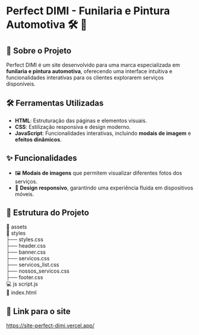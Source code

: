 # Perfect DIMI - Funilaria e Pintura Automotiva 🛠️ 🚗 

## :pushpin: Sobre o Projeto  
Perfect DIMI é um site desenvolvido para uma marca especializada em **funilaria e pintura automotiva**, oferecendo uma interface intuitiva e funcionalidades interativas para os clientes explorarem serviços disponíveis.  

## 🛠️ Ferramentas Utilizadas  
- **HTML**: Estruturação das páginas e elementos visuais.  
- **CSS**: Estilização responsiva e design moderno.  
- **JavaScript**: Funcionalidades interativas, incluindo **modais de imagem** e **efeitos dinâmicos**.  

## :sparkles: Funcionalidades    
- 🖼️ **Modais de imagens** que permitem visualizar diferentes fotos dos serviços.  
- 📱 **Design responsivo**, garantindo uma experiência fluida em dispositivos móveis.  
 
## :open_file_folder: Estrutura do Projeto  
:file_folder: assets 
<br/>:file_folder: styles 
<br/>├── styles.css 
<br/>├── header.css 
<br/>├── banner.css 
<br/>├── servicos.css 
<br/>├── servicos_list.css 
<br/>├── nossos_servicos.css 
<br/>├── footer.css 
<br/> 💻 js script.js 
<br/>:page_facing_up: index.html

## :rocket: Link para o site 
https://site-perfect-dimi.vercel.app/
